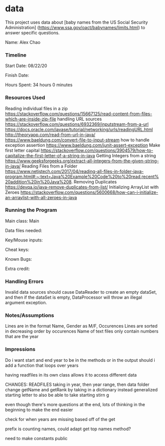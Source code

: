data
====

This project uses data about [baby names from the US Social Security Administration] 
(https://www.ssa.gov/oact/babynames/limits.html) to answer specific questions. 



Name: Alex Chao

### Timeline

Start Date: 08/22/20

Finish Date: 

Hours Spent: 34 hours 0 minutes

### Resources Used
Reading individual files in a zip 
https://stackoverflow.com/questions/15667125/read-content-from-files-which-are-inside-zip-file
handling URL sources
https://stackoverflow.com/questions/6932369/inputstream-from-a-url
https://docs.oracle.com/javase/tutorial/networking/urls/readingURL.html
http://theoryapp.com/read-from-url-in-java/
https://www.baeldung.com/convert-file-to-input-stream
how to handle exception assertion 
https://www.baeldung.com/junit-assert-exception
Make first letter capital 
https://stackoverflow.com/questions/3904579/how-to-capitalize-the-first-letter-of-a-string-in-java
Getting Integers from a string
https://www.geeksforgeeks.org/extract-all-integers-from-the-given-string-in-java/
Reading Files from a Folder
https://www.netjstech.com/2017/04/reading-all-files-in-folder-java-program.html#:~:text=Java%20Example%20Code%20to%20read,recent%20addition%20in%20Java%208.
Removing Duplicates
https://devqa.io/java-remove-duplicates-from-list/
Initializing ArrayList with Zeroes
https://stackoverflow.com/questions/5600668/how-can-i-initialize-an-arraylist-with-all-zeroes-in-java
### Running the Program

Main class: Main 

Data files needed: 

Key/Mouse inputs:

Cheat keys:

Known Bugs:

Extra credit:

### Handling Errors

Invalid data sources should cause DataReader to create an empty dataSet, and then if the dataSet 
is empty, DataProcessor will throw an illegal argument exception. 

### Notes/Assumptions
Lines are in the format Name, Gender as M/F, Occurences 
Lines are sorted in decreasing order by occurences 
Name of text files only contain numbers that are the year 


### Impressions

Do i want start and end year to be in the methods or in the output 
should i add a function that loops over years 

having readfiles in its own class allows it to access different data

CHANGES: READFILES taking in year, then year range, then data folder 
change getName and getRank by taking in a dictionary instead 
generalized starting letter to also be able to take starting stirn g

even though there's more questions at the end, lots of thinking in the beginning to make
the end easier

check for when years are missing based off of the get 

prefix is counting names, could adapt get top names method? 

need to make constants public 